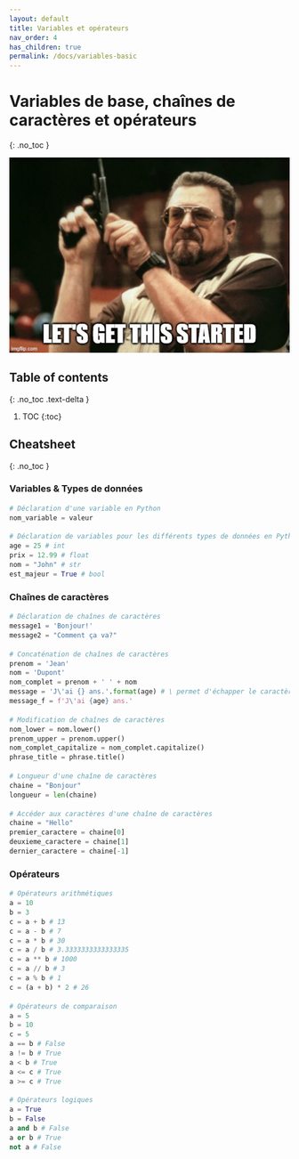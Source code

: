 ```yaml
---
layout: default
title: Variables et opérateurs
nav_order: 4
has_children: true
permalink: /docs/variables-basic
---
```


# Variables de base, chaînes de caractères et opérateurs
{: .no_toc }

![Let's get this started!](../assets/lets-get-this-started.png)

## Table of contents
{: .no_toc .text-delta }

1. TOC
{:toc}

## Cheatsheet
{: .no_toc }

### Variables & Types de données
```python
# Déclaration d'une variable en Python
nom_variable = valeur

# Déclaration de variables pour les différents types de données en Python
age = 25 # int
prix = 12.99 # float
nom = "John" # str
est_majeur = True # bool
```

### Chaînes de caractères
```python
# Déclaration de chaînes de caractères
message1 = 'Bonjour!'
message2 = "Comment ça va?"

# Concaténation de chaînes de caractères
prenom = 'Jean'
nom = 'Dupont'
nom_complet = prenom + ' ' + nom
message = 'J\'ai {} ans.'.format(age) # \ permet d'échapper le caractère '
message_f = f'J\'ai {age} ans.'

# Modification de chaînes de caractères
nom_lower = nom.lower()
prenom_upper = prenom.upper()
nom_complet_capitalize = nom_complet.capitalize()
phrase_title = phrase.title()

# Longueur d'une chaîne de caractères
chaine = "Bonjour"
longueur = len(chaine)

# Accéder aux caractères d'une chaîne de caractères
chaine = "Hello"
premier_caractere = chaine[0]
deuxieme_caractere = chaine[1]
dernier_caractere = chaine[-1]
```

### Opérateurs
```python
# Opérateurs arithmétiques
a = 10
b = 3
c = a + b # 13
c = a - b # 7
c = a * b # 30
c = a / b # 3.3333333333333335
c = a ** b # 1000
c = a // b # 3
c = a % b # 1
c = (a + b) * 2 # 26

# Opérateurs de comparaison
a = 5
b = 10
c = 5
a == b # False
a != b # True
a < b # True
a <= c # True
a >= c # True

# Opérateurs logiques
a = True
b = False
a and b # False
a or b # True
not a # False
```
